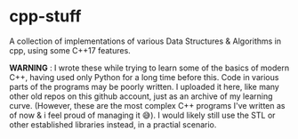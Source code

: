 # cpp-stuff

A collection of implementations of various Data Structures & Algorithms in cpp, using some C++17 features.

**WARNING** : I wrote these while trying to learn some of the basics of modern C++, having used only Python for a long time before this. Code in various parts of the programs may be poorly written. I uploaded it here, like many other old repos on this github account, just as an archive of my learning curve. (However, these are the most complex C++ programs I've written as of now & i feel proud of managing it :sweat_smile:).
I would likely still use the STL or other established libraries instead, in a practial scenario.
